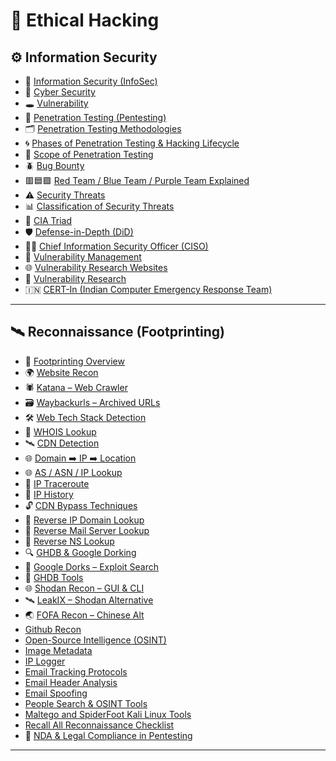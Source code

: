 

# 📘 Ethical Hacking

## ⚙️ Information Security

* 🧠 [Information Security (InfoSec)](https://github.com/nikhilpatidar01/Ethical-Hacking/blob/Master/1.%20Information%20Security/01.%20Information%20Security.md)
* 🔐 [Cyber Security](https://github.com/nikhilpatidar01/Ethical-Hacking/blob/Master/1.%20Information%20Security/01.%20Information%20Security.md#%EF%B8%8F-cyber-security)
* 🕳️ [Vulnerability](https://github.com/nikhilpatidar01/Ethical-Hacking/blob/Master/1.%20Information%20Security/01.%20Information%20Security.md#-vulnerability)
* 🧪 [Penetration Testing (Pentesting)](https://github.com/nikhilpatidar01/Ethical-Hacking/blob/Master/1.%20Information%20Security/02.%20Penetration%20Testing.md)
* 🗂️ [Penetration Testing Methodologies](https://github.com/nikhilpatidar01/Ethical-Hacking/blob/Master/1.%20Information%20Security/03.%20Penetration%20Testing%20Methodologies.md)
* 🌀 [Phases of Penetration Testing & Hacking Lifecycle](https://github.com/nikhilpatidar01/Ethical-Hacking/blob/Master/1.%20Information%20Security/04.%20Phases%20of%20Penetration%20Testing.md)
* 🎯 [Scope of Penetration Testing](https://github.com/nikhilpatidar01/Ethical-Hacking/blob/Master/1.%20Information%20Security/05.%20Scope%20of%20Penetration%20Testing.md)
* 🪲 [Bug Bounty](https://github.com/nikhilpatidar01/Ethical-Hacking/blob/Master/1.%20Information%20Security/06.%20Bug%20Bounty.md)
* 🟥🟦🟪 [Red Team / Blue Team / Purple Team Explained](https://github.com/nikhilpatidar01/Ethical-Hacking/blob/Master/1.%20Information%20Security/07.%20Red%2C%20Blue%2C%20PurpIe%20Team.md)
* ⚠️ [Security Threats](https://github.com/nikhilpatidar01/Ethical-Hacking/blob/Master/1.%20Information%20Security/08.%20Security%20Threats.md)
* 📊 [Classification of Security Threats](https://github.com/nikhilpatidar01/Ethical-Hacking/blob/Master/1.%20Information%20Security/09.%20Classification%20of%20Security%20Threats.md)
* 🔺 [CIA Triad](https://github.com/nikhilpatidar01/Ethical-Hacking/blob/Master/1.%20Information%20Security/10.%20CIA%20Triad.md)
* 🛡️ [Defense-in-Depth (DiD)](https://github.com/nikhilpatidar01/Ethical-Hacking/blob/Master/1.%20Information%20Security/11.%20Defense%20in%20Depth%20%28DiD%29.md)
* 👨‍💼 [Chief Information Security Officer (CISO)](https://github.com/nikhilpatidar01/Ethical-Hacking/blob/Master/1.%20Information%20Security/12.%20Chief%20Information%20Security%20Officer%20%28CISO%29.md)
* 🧩 [Vulnerability Management](https://github.com/nikhilpatidar01/Ethical-Hacking/blob/Master/1.%20Information%20Security/13.%20Vulnerability%20Management.md)
* 🌐 [Vulnerability Research Websites](https://github.com/nikhilpatidar01/Ethical-Hacking/blob/Master/1.%20Information%20Security/14.%20Vulnerability%20Research%20Websites.md)
* 🔬 [Vulnerability Research](https://github.com/nikhilpatidar01/Ethical-Hacking/blob/Master/1.%20Information%20Security/16.%20Vulnerability%20Research.md)
* 🇮🇳 [CERT-In (Indian Computer Emergency Response Team)](https://github.com/nikhilpatidar01/Ethical-Hacking/blob/Master/1.%20Information%20Security/15.%20CERT%20In.md)

---

## 🛰️ Reconnaissance (Footprinting)

* 🧭 [Footprinting Overview](https://github.com/nikhilpatidar01/Ethical-Hacking/blob/Master/2.%20Reconnaissance%20%28Footprinting%29/01.%20Reconnaissance%20%28Footprinting%29.md)
* 🌍 [Website Recon](https://github.com/nikhilpatidar01/Ethical-Hacking/blob/Master/2.%20Reconnaissance%20%28Footprinting%29/02.%20Website%20Reconnaissance.md)
* 🕷️ [Katana – Web Crawler](https://github.com/nikhilpatidar01/Ethical-Hacking/blob/Master/2.%20Reconnaissance%20%28Footprinting%29/03.%20Katana%20Modern%20Web%20Crawler.md)
* 🗃️ [Waybackurls – Archived URLs](https://github.com/nikhilpatidar01/Ethical-Hacking/blob/Master/2.%20Reconnaissance%20%28Footprinting%29/04.%20Waybackurls%20Archived%20URL%20Extractor.md)
* 🛠️ [Web Tech Stack Detection](https://github.com/nikhilpatidar01/Ethical-Hacking/blob/Master/2.%20Reconnaissance%20%28Footprinting%29/05.%20Websites%20Built%20With.md)
* 🧾 [WHOIS Lookup](https://github.com/nikhilpatidar01/Ethical-Hacking/blob/Master/2.%20Reconnaissance%20%28Footprinting%29/06.%20%20WHOIS%20Lookup.md)
* 🛰️ [CDN Detection](https://github.com/nikhilpatidar01/Ethical-Hacking/blob/Master/2.%20Reconnaissance%20%28Footprinting%29/07.%20Content%20Delivery%20Network%20%28CDN%29.md)
* 🌐 [Domain ➡️ IP ➡️ Location](https://github.com/nikhilpatidar01/Ethical-Hacking/blob/Master/2.%20Reconnaissance%20%28Footprinting%29/08.%20Domain%20Name%20to%20IP%20to%20Location.md)
* 🌐 [AS / ASN / IP Lookup](https://github.com/nikhilpatidar01/Ethical-Hacking/blob/Master/2.%20Reconnaissance%20%28Footprinting%29/09.%20Autonomous%20System%20%28AS-ASN-IP%29%20Lookup.md)
* 🧭 [IP Traceroute](https://github.com/nikhilpatidar01/Ethical-Hacking/blob/Master/2.%20Reconnaissance%20%28Footprinting%29/10.%20IP%20Traceroute%20Tool.md)
* 🧠 [IP History](https://github.com/nikhilpatidar01/Ethical-Hacking/blob/Master/2.%20Reconnaissance%20%28Footprinting%29/11.%20IP%20Address%20History.md)
* 🔓 [CDN Bypass Techniques](https://github.com/nikhilpatidar01/Ethical-Hacking/blob/Master/2.%20Reconnaissance%20%28Footprinting%29/12.%20CDN%20Bypass%20-%20Techniques%20.md)
* 🔁 [Reverse IP Domain Lookup](https://github.com/nikhilpatidar01/Ethical-Hacking/blob/Master/2.%20Reconnaissance%20%28Footprinting%29/13.%20Reverse%20IP%20Domain%20Lookup.md)
* 🔁 [Reverse Mail Server Lookup](https://github.com/nikhilpatidar01/Ethical-Hacking/blob/Master/2.%20Reconnaissance%20%28Footprinting%29/14.%20Reverse%20Mail%20Server%20Lookup.md)
* 🔁 [Reverse NS Lookup](https://github.com/nikhilpatidar01/Ethical-Hacking/blob/Master/2.%20Reconnaissance%20%28Footprinting%29/15.%20Reverse%20Name%20Server%20%28NS%29%20Lookup.md)
* 🔍 [GHDB & Google Dorking](https://github.com/nikhilpatidar01/Ethical-Hacking/blob/Master/2.%20Reconnaissance%20%28Footprinting%29/16.%20Google%20Hacking%20Database%20%28GHDB%29%20%26%20Google%20Dorking.md)
* 🧨 [Google Dorks – Exploit Search](https://github.com/nikhilpatidar01/Ethical-Hacking/blob/Master/2.%20Reconnaissance%20%28Footprinting%29/17.%20Google%20Dorks%20%E2%80%93%20Exploit%20Search%20Techniques.md)
* 🧰 [GHDB Tools](https://github.com/nikhilpatidar01/Ethical-Hacking/blob/Master/2.%20Reconnaissance%20%28Footprinting%29/18.%20Google%20Hacking%20Database%20%28GHDB%29%20Tools.md)
* 🌐 [Shodan Recon – GUI & CLI](https://github.com/nikhilpatidar01/Ethical-Hacking/blob/Master/2.%20Reconnaissance%20%28Footprinting%29/20.%20Shodan%20Recon%20GUI%20and%20CLI.md)
* 🛰️ [LeakIX – Shodan Alternative](https://github.com/nikhilpatidar01/Ethical-Hacking/blob/Master/2.%20Reconnaissance%20%28Footprinting%29/21.%20LeakIX%20Recon.md)
* 🌏 [FOFA Recon – Chinese Alt](https://github.com/nikhilpatidar01/Ethical-Hacking/blob/Master/2.%20Reconnaissance%20%28Footprinting%29/22.%20FOFA%20Recon.md)
* [Github Recon](https://github.com/nikhilpatidar01/Ethical-Hacking/blob/Master/2.%20Reconnaissance%20(Footprinting)/23.%20GitHub%20Recon.md#-1-github-recon)
* [Open-Source Intelligence (OSINT)](https://github.com/nikhilpatidar01/Ethical-Hacking/blob/Master/2.%20Reconnaissance%20(Footprinting)/24.%20Open-Source%20Intelligence%20(OSINT).md#-open-source-intelligence-osint)
* [Image Metadata](https://github.com/nikhilpatidar01/Ethical-Hacking/blob/Master/2.%20Reconnaissance%20(Footprinting)/25.%20Image%20Metadata.md#-image-metadata)
* [IP Logger](https://github.com/nikhilpatidar01/Ethical-Hacking/blob/Master/2.%20Reconnaissance%20(Footprinting)/26.%20IP%20Logger.md#%EF%B8%8F%EF%B8%8F-what-is-an-ip-logger)
* [Email Tracking Protocols](https://github.com/nikhilpatidar01/Ethical-Hacking/blob/Master/2.%20Reconnaissance%20(Footprinting)/27.%20Email%20Tracking%20%26%20Protocols.md#%EF%B8%8F-what-is-email)
* [Email Header Analysis](https://github.com/nikhilpatidar01/Ethical-Hacking/blob/Master/2.%20Reconnaissance%20(Footprinting)/28.%20Email%20Header%20Analysis.md#-email-tracking)
* [Email Spoofing](https://github.com/nikhilpatidar01/Ethical-Hacking/blob/Master/2.%20Reconnaissance%20(Footprinting)/29.%20Email%20Spoofing.md#%EF%B8%8F-email-spoofing)
* [People Search & OSINT Tools](https://github.com/nikhilpatidar01/Ethical-Hacking/blob/Master/2.%20Reconnaissance%20(Footprinting)/30.%20People%20Search%20%26%20OSINT%20Tools.md#%EF%B8%8F%EF%B8%8F-people-search--osint-tools)
* [Maltego and SpiderFoot Kali Linux Tools](https://github.com/nikhilpatidar01/Ethical-Hacking/blob/Master/2.%20Reconnaissance%20(Footprinting)/31.%20Maltego%20and%20SpiderFoot.md#%EF%B8%8F-reconnaissance-tools-osint--footprinting)
* [Recall All Reconnaissance Checklist](https://github.com/nikhilpatidar01/Ethical-Hacking/blob/Master/2.%20Reconnaissance%20(Footprinting)/32.%20Recall%20all%20Reconnaissance%20Checklist.md#%EF%B8%8F-reconnaissance-checklist-footprinting-phase)
* 📜 [NDA & Legal Compliance in Pentesting](https://github.com/nikhilpatidar01/Ethical-Hacking/blob/Master/2.%20Reconnaissance%20%28Footprinting%29/NDA%20and%20Software%20Development%20Environments.md)

---
